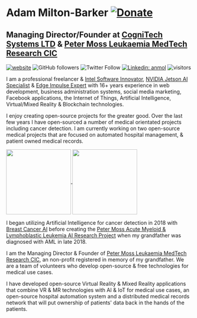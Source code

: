 
# Adam Milton-Barker <a href="https://github.com/sponsors/AdamMiltonBarker"><img src="https://img.shields.io/static/v1?label=Sponsor&message=%E2%9D%A4&logo=GitHub&link=https://github.com/sponsors/AdamMiltonBarker" alt="Donate" /></a>
## Managing Director/Founder at <a href="https://www.cognitech.systems" target="_BLANK">CogniTech Systems LTD</a> & <a href="https://www.leukaemiamedtechresearch.org.uk/" target="_BLANK">Peter Moss Leukaemia MedTech Research CIC</a>

[![website](https://img.shields.io/badge/Website-46a2f1.svg?&style=flat-square&logo=Google-Chrome&logoColor=white&link=https://www.adammiltonbarker.com//)](https://www.adammiltonbarker.com//)
![GitHub followers](https://img.shields.io/github/followers/adammiltonbarker?label=Follow&style=social)
![Twitter Follow](https://img.shields.io/twitter/follow/adammiltonbarkr?label=Follow)
[![Linkedin: anmol](https://img.shields.io/badge/-adammiltonbarker-blue?style=flat-square&logo=Linkedin&logoColor=white&link=https://www.linkedin.com/adammiltonbarker/)](https://www.linkedin.com/adammiltonbarker/)
![visitors](https://visitor-badge.glitch.me/badge?page_id=adammiltonbarker)

<p>I am a professional freelancer & <a href="https://www.adammiltonbarker.com/intel-software-innovator" target="_BLANK">Intel Software Innovator</a>, <a href="https://www.adammiltonbarker.com/nvidia-jetson-ai-specialist" target="_BLANK">NVIDIA Jetson AI Specialist</a> & <a href="https://www.adammiltonbarker.com/edge-impulse-expert" target="_BLANK">Edge Impulse Expert</a> with 16+ years experience in web development, business administration systems, social media marketing, Facebook applications, the Internet of Things, Artificial Intelligence, Virtual/Mixed Reality & Blockchain technologies.</p>

<p>I enjoy creating open-source projects for the greater good. Over the last few years I have open-sourced a number of medical orientated projects including cancer detection. I am currently working on two open-source medical projects that are focused on automated hospital management, & patient owned medical records.</p>

<p>
  <a href="https://github-readme-stats.vercel.app/api?username=adammiltonbarker" title="Go to Source">
    <img height=175 align="center" src="https://github-readme-stats.vercel.app/api?username=adammiltonbarker&show_icons=true">
  </a>
  <a href="https://github-readme-stats.vercel.app/api/top-langs/?username=adammiltonbarker">
    <img height=175 align="center" src="https://github-readme-stats.vercel.app/api/top-langs/?username=adammiltonbarker&hide=TeX&layout=compact" />
  </a>
</p>

<p>I began utilizing Artificial Intelligence for cancer detection in 2018 with <a href="https://www.breastcancerai.com" target="_BLANK">Breast Cancer AI</a> before creating the <a href="https://www.facebook.com/AMLResearchProject" target="_BLANK">Peter Moss Acute Myeloid & Lymphoblastic Leukemia AI Research Project</a> when my grandfather was diagnosed with AML in late 2018.</p>

<p>I am the Managing Director & Founder of <a href="https://www.leukaemiamedtechresearch.org.uk/" target="_BLANK">Peter Moss Leukaemia MedTech Research CIC</a>, an non-profit registered in memory of my grandfather. We are a team of volunteers who develop open-source & free technologies for medical use cases.</p>

<p>I have developed open-source Virtual Reality & Mixed Reality applications that combine VR & MR technologies with AI & IoT for medical use cases, an open-source hospital automation system and a distributed medical records network that will put ownership of patients' data back in the hands of the patients.</p>
